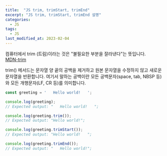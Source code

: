 ```yaml
---
title:  "JS trim, trimStart, trimEnd"
excerpt: "JS trim, trimStart, trimEnd 설명"
categories:
  - JS
tags:
  - JS
last_modified_at: 2023-02-04
---
```

컴퓨터에서 trim (트림)이라는 것은 "불필요한 부분을 잘라낸다"는 뜻입니다.  
[MDN-trim](https://developer.mozilla.org/ko/docs/Web/JavaScript/Reference/Global_Objects/String/Trim)  

  
trim() 메서드는 문자열 양 끝의 공백을 제거하고 원본 문자열을 수정하지 않고 새로운 문자열을 반환합니다. 여기서 말하는 공백이란 모든 공백문자(space, tab, NBSP 등)와 모든 개행문자(LF, CR 등)를 의미합니다.  


```js
const greeting = '   Hello world!   ';

console.log(greeting);
// Expected output: "   Hello world!   ";

console.log(greeting.trim());
// Expected output: "Hello world!";

console.log(greeting.trimStart());
// Expected output: "Hello world!   ";

console.log(greeting.trimEnd());
// Expected output: "   Hello world!";
```
